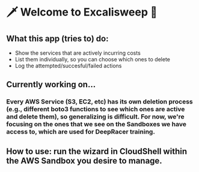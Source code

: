 # 🗡️ Welcome to Excalisweep 🧹
## What this app (tries to) do:
- Show the services that are actively incurring costs
- List them individually, so you can choose which ones to delete
- Log the attempted/succesful/failed actions

## Currently working on...
### Every AWS Service (S3, EC2, etc) has its own deletion process (e.g., different boto3 functions to see which ones are active and delete them), so generalizing is difficult. For now, we're focusing on the ones that we see on the Sandboxes we have access to, which are used for DeepRacer training.

## How to use: run the wizard in CloudShell within the AWS Sandbox you desire to manage.
